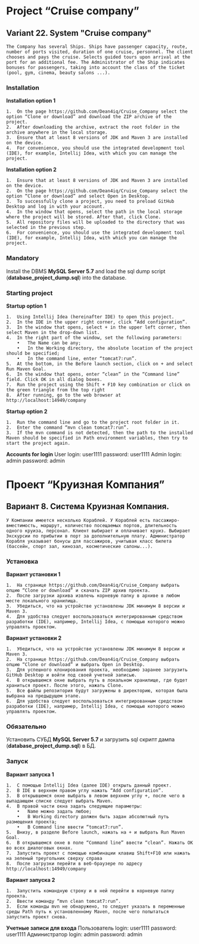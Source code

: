 # Project “Cruise company”

## Variant 22. System "Cruise company"
	The Company has several Ships. Ships have passenger capacity, route, number of ports visited, duration of one cruise, personnel. The client chooses and pays the cruise. Selects guided tours upon arrival at the port for an additional fee. The Administrator of the Ship indicates bonuses for passengers, taking into account the class of the ticket (pool, gym, cinema, beauty salons ...).

### Installation
**Installation option 1**

	1.	On the page https://github.com/Dean4iq/Cruise_Company select the option “Clone or download” and download the ZIP archive of the project.
	2.	After downloading the archive, extract the root folder in the archive anywhere in the local storage.
	3.	Ensure that at least 8 versions of JDK and Maven 3 are installed on the device.
	4.	For convenience, you should use the integrated development tool (IDE), for example, Intellij Idea, with which you can manage the project.
	
**Installation option 2**

	1.	Ensure that at least 8 versions of JDK and Maven 3 are installed on the device.
	2.	On the page https://github.com/Dean4iq/Cruise_Company select the option “Clone or download” and select Open in Desktop.
	3.	To successfully clone a project, you need to preload GitHub Desktop and log in with your account.
	4.	In the window that opens, select the path in the local storage where the project will be stored. After that, click Clone.
	5.	All repository files will be uploaded to the directory that was selected in the previous step.
	6.	For convenience, you should use the integrated development tool (IDE), for example, Intellij Idea, with which you can manage the project.
	
### Mandatory
Install the DBMS **MySQL Server 5.7** and load the sql dump script (**__database_project_dump.sql__**) into the database.

### Starting project
**Startup option 1**

	1.	Using Intellij Idea (hereinafter IDE) to open this project.
	2.	In the IDE in the upper right corner, click “Add configuration”.
	3.	In the window that opens, select + in the upper left corner, then select Maven in the drop-down list.
	4.	In the right part of the window, set the following parameters:
		•	The Name can be any;
		•	In the Working directory, the absolute location of the project should be specified;
		•	In the command line, enter “tomcat7:run”.
	5.	At the bottom, in the Before launch section, click on + and select Run Maven Goal.
	6.	In the window that opens, enter “clean” in the “Command line” field. Click OK in all dialog boxes.
	7.	Run the project using the Shift + F10 key combination or click on the green triangle from the top right
	8.	After running, go to the web browser at http://localhost:14949/company
	
**Startup option 2**

	1.	Run the command line and go to the project root folder in it.
	2.	Enter the command “mvn clean tomcat7:run”.
	3.	If the mvn command is not detected, then the path to the installed Maven should be specified in Path environment variables, then try to start the project again.

**Accounts for login**
	User login: user1111 password: user1111
	Admin login: admin password: admin


# Проект “Круизная Компания”

## Вариант 8. Система Круизная Компания. 
	У Компании имеется несколько Кораблей. У Кораблей есть пассажиро-вместимость, маршрут, количество посещаемых портов, длительность одного круиза, персонал. Клиент выбирает и оплачивает круиз. Выбирает Экскурсии по прибытии в порт за дополнительную плату. Администратор Корабля указывает бонусы для пассажиров, учитывая класс билета (бассейн, спорт зал, кинозал, косметические салоны...).

### Установка
**Вариант установки 1**

	1.	На странице https://github.com/Dean4iq/Cruise_Company выбрать опцию “Clone or download” и скачать ZIP архив проекта.
	2.	После загрузки архива извлечь корневую папку в архиве в любом месте локального хранилища.
	3.	Убедиться, что на устройстве установлены JDK минимум 8 версии и Maven 3.
	4.	Для удобства следует воспользоваться интегрированным средством разработки (IDE), например, Intellij Idea, с помощью которого можно управлять проектом.
	
**Вариант установки 2**

	1.	Убедиться, что на устройстве установлены JDK минимум 8 версии и Maven 3.
	2.	На странице https://github.com/Dean4iq/Cruise_Company выбрать опцию “Clone or download” и выбрать Open in Desktop.
	3.	Для успешного клонирования проекта, необходимо заранее загрузить GitHub Desktop и войти под своей учетной записью.
	4.	В открывшемся окне выбрать путь в локальном хранилище, где будет храниться проект. После этого, нажать Clone.
	5.	Все файлы репозитория будут загружены в директорию, которая была выбрана на предыдущем этапе.
	6.	Для удобства следует воспользоваться интегрированным средством разработки (IDE), например, Intellij Idea, с помощью которого можно управлять проектом.

### Обязательно
Установить СУБД **MySQL Server 5.7** и загрузить sql скрипт дампа (**__database_project_dump.sql__**) в БД.
	
### Запуск
**Вариант запуска 1**

	1.	С помощью Intellij Idea (далее IDE) открыть данный проект.
	2.	В IDE в верхнем правом углу нажать “Add configuration”.
	3.	В открывшемся окне выбрать в левом верхнем углу +, после чего в выпадающем списке следует выбрать Maven.
	4.	В правой части окна задать следующие параметры:
		•	Name можно задать любое;
		•	В Working directory должен быть задан абсолютный путь размещения проекта;
		•	В Command line ввести “tomcat7:run”.
	5.	Внизу, в разделе Before launch, нажать на + и выбрать Run Maven Goal.
	6.	В открывшемся окне в поле “Command line” ввести “clean”. Нажать ОК во всех диалоговых окнах.
	7.	Запустить проект с помощью комбинации клавиш Shift+F10 или нажать на зеленый треугольник сверху справа
	8.	После загрузки перейти в веб-браузере по адресу http://localhost:14949/company
	
**Вариант запуска 2**

	1.	Запустить командную строку и в ней перейти в корневую папку проекта.
	2.	Ввести команду “mvn clean tomcat7:run”.
	3.	Если команды mvn не обнаружено, то следует указать в переменные среды Path путь к установленному Maven, после чего попытаться запустить проект снова.
	
**Учетные записи для входа**
	Пользователь login: user1111 password: user1111
	Администратор login: admin password: admin
